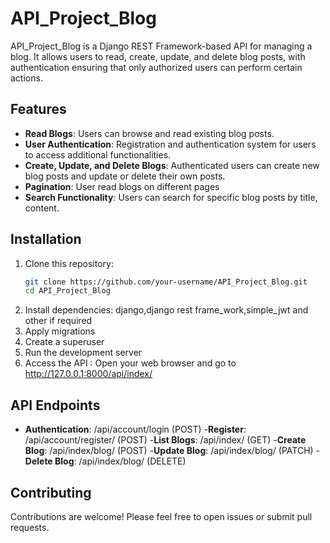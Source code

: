 # API_Project_Blog

API_Project_Blog is a Django REST Framework-based API for managing a blog. It allows users to read, create, update, and delete blog posts, with authentication ensuring that only authorized users can perform certain actions.

## Features

- **Read Blogs**: Users can browse and read existing blog posts.
- **User Authentication**: Registration and authentication system for users to access additional functionalities.
- **Create, Update, and Delete Blogs**: Authenticated users can create new blog posts and update or delete their own posts.
- **Pagination**: User read blogs on different pages 
- **Search Functionality**: Users can search for specific blog posts by title, content.

## Installation

1. Clone this repository:
   ```bash
   git clone https://github.com/your-username/API_Project_Blog.git
   cd API_Project_Blog
2. Install dependencies: django,django rest frame_work,simple_jwt and other if required
3. Apply migrations
4. Create a superuser
5. Run the development server
6. Access the API : Open your web browser and go to http://127.0.0.1:8000/api/index/

## API Endpoints
- **Authentication**: /api/account/login (POST)
-**Register**: /api/account/register/ (POST)
-**List Blogs**: /api/index/ (GET)
-**Create Blog**: /api/index/blog/ (POST)
-**Update Blog**: /api/index/blog/ (PATCH)
-**Delete Blog**: /api/index/blog/ (DELETE)

## Contributing
Contributions are welcome! Please feel free to open issues or submit pull requests.


